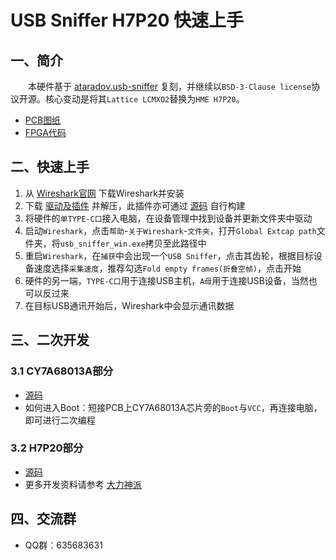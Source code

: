 # USB Sniffer H7P20 快速上手

## 一、简介
&emsp;&emsp;本硬件基于 [ataradov.usb-sniffer](https://github.com/ataradov/usb-sniffer) 复刻，并继续以`BSD-3-Clause license`协议开源。核心变动是将其`Lattice LCMXO2`替换为`HME H7P20`。

* [PCB图纸](https://github.com/vllogic/dalishen_pi_h7p20/tree/main/hardware/usb_sniffer_h7p20)
* [FPGA代码](https://github.com/vllogic/dalishen_pi_h7p20/tree/main/examples/usb_sniffer_h7p20.ataradov.usb_sniffer)

## 二、快速上手
1. 从 [Wireshark官网](https://www.wireshark.org/) 下载Wireshark并安装
2. 下载 [驱动及插件](../_static/driver/vllogic.usb_sniffer.zip) 并解压，此插件亦可通过 [源码](https://github.com/vllogic/ataradov.usb-sniffer/tree/main/software) 自行构建
3. 将硬件的`单TYPE-C口`接入电脑，在设备管理中找到设备并更新文件夹中驱动
4. 启动`Wireshark`，点击`帮助`-`关于Wireshark`-`文件夹`，打开`Global Extcap path`文件夹，将`usb_sniffer_win.exe`拷贝至此路径中
5. 重启`Wireshark`，在`捕获`中会出现一个`USB Sniffer`，点击其齿轮，根据目标设备速度选择`采集速度`，推荐勾选`Fold empty frames(折叠空帧)`，点击开始
6. 硬件的另一端，`TYPE-C口`用于连接USB主机，`A母`用于连接USB设备，当然也可以反过来
7. 在目标USB通讯开始后，Wireshark中会显示通讯数据

## 三、二次开发
### 3.1 CY7A68013A部分
* [源码](https://github.com/vllogic/ataradov.usb-sniffer/tree/main/firmware)
* 如何进入Boot：短接PCB上CY7A68013A芯片旁的`Boot`与`VCC`，再连接电脑，即可进行二次编程

### 3.2 H7P20部分
* [源码](https://github.com/vllogic/dalishen_pi_h7p20/tree/main/examples/usb_sniffer_h7p20.ataradov.usb_sniffer)
* 更多开发资料请参考 [大力神派](./dalishen_pi_h7p20.md)

## 四、交流群
* QQ群：635683631
